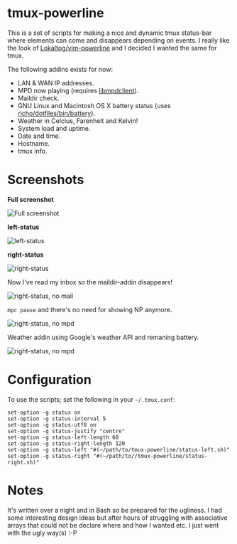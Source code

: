 # tmux-powerline
This is a set of scripts for making a nice and dynamic tmux status-bar where elements can come and disappears depending on events. I really like the look of [Lokaltog/vim-powerline](https://github.com/Lokaltog/vim-powerline) and I decided I wanted the same for tmux.

The following addins exists for now:
* LAN & WAN IP addresses.
* MPD now playing (requires [libmpdclient](http://sourceforge.net/projects/musicpd/files/libmpdclient/)).
* Maildir check.
* GNU Linux and Macintosh OS X battery status (uses [richo/dotfiles/bin/battery](https://github.com/richoH/dotfiles/blob/master/bin/battery)).
* Weather in Celcius, Farenheit and Kelvin!
* System load and uptime.
* Date and time.
* Hostname.
* tmux info.

# Screenshots
**Full screenshot**

![Full screenshot](https://github.com/erikw/tmux-powerline/raw/master/img/full.png)

**left-status**

![left-status](https://github.com/erikw/tmux-powerline/raw/master/img/left-status.png)

**right-status**

![right-status](https://github.com/erikw/tmux-powerline/raw/master/img/right-status.png)

Now I've read my inbox so the maildir-addin disappears!

![right-status, no mail](https://github.com/erikw/tmux-powerline/raw/master/img/right-status_no_mail.png)

`mpc pause` and there's no need for showing NP anymore.

![right-status, no mpd](https://github.com/erikw/tmux-powerline/raw/master/img/right-status_no_mpd.png)

Weather addin using Google's weather API and remaning battery.

![right-status, no mpd](https://github.com/erikw/tmux-powerline/raw/master/img/right-status_weather_battery.png)

# Configuration
To use the scripts; set the following in your `~/.tmux.conf`:

	set-option -g status on
	set-option -g status-interval 5
	set-option -g status-utf8 on
	set-option -g status-justify "centre"
	set-option -g status-left-length 60
	set-option -g status-right-length 120
	set-option -g status-left "#(~/path/to/tmux-powerline/status-left.sh)"
	set-option -g status-right "#(~/path/to//tmux-powerline/status-right.sh)"

# Notes
It's written over a night and in Bash so be prepared for the ugliness. I had some interesting design ideas but after hours of struggling with associative arrays that could not be declare where and how I wanted etc. I just went with the ugly way(s) :-P
